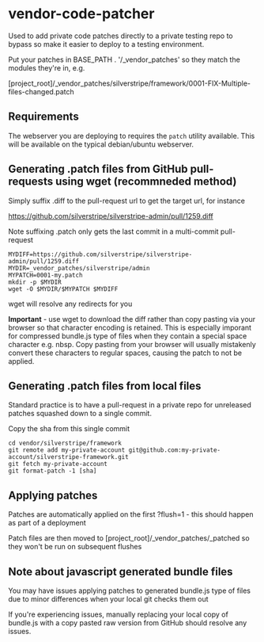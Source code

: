 # vendor-code-patcher

Used to add private code patches directly to a private testing repo to bypass so make it easier to deploy to a testing environment.

Put your patches in BASE_PATH . '/_vendor_patches' so they match the modules they're in, e.g.

[project_root]/_vendor_patches/silverstripe/framework/0001-FIX-Multiple-files-changed.patch

## Requirements

The webserver you are deploying to requires the `patch` utility available.  This will be available on the typical debian/ubuntu webserver.

## Generating .patch files from GitHub pull-requests using wget (recommneded method)

Simply suffix .diff to the pull-request url to get the target url, for instance

https://github.com/silverstripe/silverstripe-admin/pull/1259.diff

Note suffixing .patch only gets the last commit in a multi-commit pull-request

```
MYDIFF=https://github.com/silverstripe/silverstripe-admin/pull/1259.diff
MYDIR=_vendor_patches/silverstripe/admin
MYPATCH=0001-my.patch
mkdir -p $MYDIR
wget -O $MYDIR/$MYPATCH $MYDIFF
```

wget will resolve any redirects for you

**Important** - use wget to download the diff rather than copy pasting via your browser so that character encoding is retained. This is especially imporant for compressed bundle.js type of files when they contain a special space character e.g. nbsp.  Copy pasting from your browser will usually mistakenly convert these characters to regular spaces, causing the patch to not be applied.

## Generating .patch files from local files

Standard practice is to have a pull-request in a private repo for unreleased patches squashed down to a single commit.

Copy the sha from this single commit

```
cd vendor/silverstripe/framework
git remote add my-private-account git@github.com:my-private-account/silverstripe-framework.git
git fetch my-private-account
git format-patch -1 [sha]
```

## Applying patches

Patches are automatically applied on the first ?flush=1 - this should happen as part of a deployment

Patch files are then moved to [project_root]/_vendor_patches/_patched so they won't be run on subsequent flushes

## Note about javascript generated bundle files

You may have issues applying patches to generated bundle.js type of files due to minor differences when your local git checks them out

If you're experiencing issues, manually replacing your local copy of bundle.js with a copy pasted raw version from GitHub should resolve any issues.
